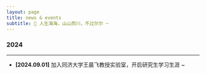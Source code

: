 ```yaml
---
layout: page
title: news & events
subtitle: 🎐 人生海海，山山而川，不过尔尔 ~
---
```


### 2024

---

- **[2024.09.01]** 加入同济大学王晨飞教授实验室，开启研究生学习生涯 ~


